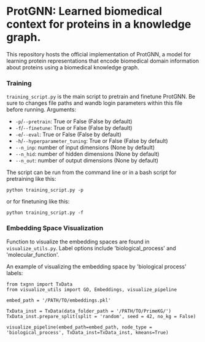 # ProtGNN: Learned biomedical context for proteins in a knowledge graph.

This repository hosts the official implementation of ProtGNN, a model for learning protein representations that encode biomedical domain information about proteins using a biomedical knowledge graph. 

### **Training**

`training_script.py` is the main script to pretrain and finetune ProtGNN. Be sure to changes file paths and wandb login parameters within this file before running. Arguments:

- `-p`/`--pretrain`: True or False (False by default)
- `-f`/`--finetune`: True or False (False by default)
- `-e`/`--eval`: True or False (False by default)
- `-h`/`--hyperparameter_tuning`: True or False (False by default)
- `--n_inp`: number of input dimensions (None by default)
- `--n_hid`: number of hidden dimensions (None by default)
- `--n_out`: number of output dimensions (None by default)

The script can be run from the command line or in a bash script for pretraining like this:

```
python training_script.py -p
```

or for finetuning like this:

```
python training_script.py -f
```

### **Embedding Space Visualization**

Function to visualize the embedding spaces are found in `visualize_utils.py`. 
Label options include 'biological_process' and 'molecular_function'.

An example of visualizing the embedding space by 'biological process' labels: 

```
from txgnn import TxData
from visualize_utils import GO, Embeddings, visualize_pipeline

embed_path = '/PATH/TO/embeddings.pkl'

TxData_inst = TxData(data_folder_path = '/PATH/TO/PrimeKG/')
TxData_inst.prepare_split(split = 'random', seed = 42, no_kg = False)

visualize_pipeline(embed_path=embed_path, node_type = 'biological_process', TxData_inst=TxData_inst, kmeans=True)
```



